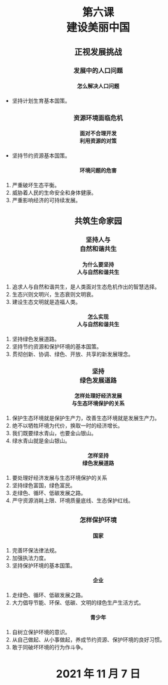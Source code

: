 # <center>第六课<br />建设美丽中国</center>

## <center>正视发展挑战</center>

### <center>发展中的人口问题</center>

#### <center>怎么解决人口问题</center>

- 坚持计划生育基本国策。

### <center>资源环境面临危机</center>

#### <center>面对不合理开发<br />利用资源的对策</center>

- 坚持节约资源基本国策。

#### <center>环境问题的危害</center>

1. 严重破坏生态平衡。
3. 威胁着人民的生命安全和身体健康。
2. 严重影响经济的可持续发展。

## <center>共筑生命家园</center>

### <center>坚持人与<br />自然和谐共生</center>

#### <center>为什么要坚持<br />人与自然和谐共生</center>

1. 追求人与自然和谐共生，是人类面对生态危机作出的智慧选择。
2. 生态兴则文明兴，生态衰则文明衰。
3. 建设生态文明就是造福人类。

#### <center>怎么实现<br />人与自然和谐共生</center>

1. 坚持绿色发展道路。
2. 坚持节约资源和保护环境的基本国策。
3. 贯彻创新、协调、绿色、开放、共享的新发展理念。

### <center>坚持<br />绿色发展道路</center>

#### <center>怎样处理好经济发展<br />与生态环境保护的关系</center>

1. 保护生态环境就是保护生产力，改善生态环境就是发展生产力。
2. 绝不以牺牲环境为代价，换取一时的经济增长。
2. 我们既要绿水青山，也要金山银山。
4. 绿水青山就是金山银山。

#### <center>怎样坚持<br />绿色发展道路</center>

1. 要处理好经济发展与生态环境保护的关系
2. 坚持绿色富国，绿色富民。
3. 走绿色、循环、低碳发展之路。
4. 严守资源消耗上限、环境质量底线、生态保护红线。

## <center></center>

### <center>怎样保护环境</center>

#### <center>国家</center>

1. 完善环保法律法规。
3. 加强执法力度。
3. 坚持保护环境的基本国策。

#### <center>企业</center>

1. 走绿色、循环、低碳发展之路。
2. 大力倡导节能、环保、低碳、文明的绿色生产生活方式。

#### <center>青少年</center>

1. 自树立保护环境的意识。
2. 从自己做起、从小事做起，养成节约资源、保护环境的良好习惯。
3. 敢于同破坏环境的行为作斗争。

# <center>2021 年 11 月 7 日</center>